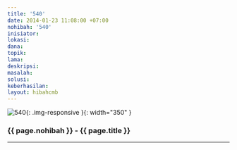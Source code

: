 ```yaml
---
title: '540'
date: 2014-01-23 11:08:00 +07:00
nohibah: '540'
inisiator: 
lokasi: 
dana: 
topik: 
lama: 
deskripsi: 
masalah: 
solusi: 
keberhasilan: 
layout: hibahcmb
---
```


![540](/static/img/hibahcmb/540.png){: .img-responsive }{: width="350" }

### {{ page.nohibah }} - {{ page.title }}

---
